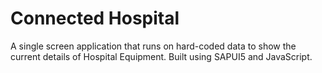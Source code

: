 # Connected Hospital
A single screen application that runs on hard-coded data to show the current details of Hospital Equipment. Built using SAPUI5 and JavaScript.
